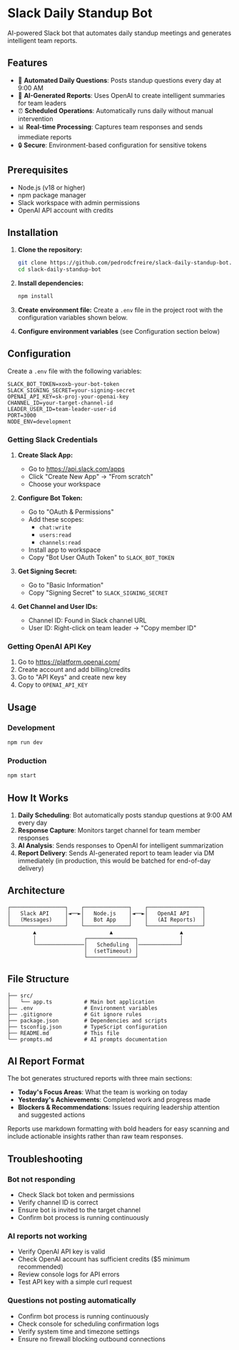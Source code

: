 # Slack Daily Standup Bot

AI-powered Slack bot that automates daily standup meetings and generates intelligent team reports.

## Features

- 🤖 **Automated Daily Questions**: Posts standup questions every day at 9:00 AM
- 🧠 **AI-Generated Reports**: Uses OpenAI to create intelligent summaries for team leaders
- ⏰ **Scheduled Operations**: Automatically runs daily without manual intervention
- 📊 **Real-time Processing**: Captures team responses and sends immediate reports
- 🔒 **Secure**: Environment-based configuration for sensitive tokens

## Prerequisites

- Node.js (v18 or higher)
- npm package manager
- Slack workspace with admin permissions
- OpenAI API account with credits

## Installation

1. **Clone the repository:**
   ```bash
   git clone https://github.com/pedrodcfreire/slack-daily-standup-bot.git
   cd slack-daily-standup-bot
   ```

2. **Install dependencies:**
   ```bash
   npm install
   ```

3. **Create environment file:**
   Create a `.env` file in the project root with the configuration variables shown below.

4. **Configure environment variables** (see Configuration section below)

## Configuration

Create a `.env` file with the following variables:

```env
SLACK_BOT_TOKEN=xoxb-your-bot-token
SLACK_SIGNING_SECRET=your-signing-secret
OPENAI_API_KEY=sk-proj-your-openai-key
CHANNEL_ID=your-target-channel-id
LEADER_USER_ID=team-leader-user-id
PORT=3000
NODE_ENV=development
```

### Getting Slack Credentials

1. **Create Slack App:**
   - Go to https://api.slack.com/apps
   - Click "Create New App" → "From scratch"
   - Choose your workspace

2. **Configure Bot Token:**
   - Go to "OAuth & Permissions"
   - Add these scopes:
     - `chat:write`
     - `users:read`
     - `channels:read`
   - Install app to workspace
   - Copy "Bot User OAuth Token" to `SLACK_BOT_TOKEN`

3. **Get Signing Secret:**
   - Go to "Basic Information"
   - Copy "Signing Secret" to `SLACK_SIGNING_SECRET`

4. **Get Channel and User IDs:**
   - Channel ID: Found in Slack channel URL
   - User ID: Right-click on team leader → "Copy member ID"

### Getting OpenAI API Key

1. Go to https://platform.openai.com/
2. Create account and add billing/credits
3. Go to "API Keys" and create new key
4. Copy to `OPENAI_API_KEY`

## Usage

### Development
```bash
npm run dev
```

### Production
```bash
npm start
```

## How It Works

1. **Daily Scheduling**: Bot automatically posts standup questions at 9:00 AM every day
2. **Response Capture**: Monitors target channel for team member responses
3. **AI Analysis**: Sends responses to OpenAI for intelligent summarization
4. **Report Delivery**: Sends AI-generated report to team leader via DM immediately (in production, this would be batched for end-of-day delivery)

## Architecture

```
┌─────────────────┐    ┌──────────────┐    ┌─────────────────┐
│   Slack API     │◄──►│   Node.js    │◄──►│   OpenAI API    │
│   (Messages)    │    │   Bot App    │    │   (AI Reports)  │
└─────────────────┘    └──────────────┘    └─────────────────┘
        ▲                       ▲                     ▲
        │               ┌───────────────┐             │
        └───────────────│   Scheduling  │─────────────┘
                        │  (setTimeout) │
                        └───────────────┘
```

## File Structure

```
├── src/
│   └── app.ts          # Main bot application
├── .env                # Environment variables
├── .gitignore          # Git ignore rules
├── package.json        # Dependencies and scripts
├── tsconfig.json       # TypeScript configuration
├── README.md           # This file
└── prompts.md          # AI prompts documentation
```

## AI Report Format

The bot generates structured reports with three main sections:

- **Today's Focus Areas**: What the team is working on today
- **Yesterday's Achievements**: Completed work and progress made
- **Blockers & Recommendations**: Issues requiring leadership attention and suggested actions

Reports use markdown formatting with bold headers for easy scanning and include actionable insights rather than raw team responses.

## Troubleshooting

### Bot not responding
- Check Slack bot token and permissions
- Verify channel ID is correct
- Ensure bot is invited to the target channel
- Confirm bot process is running continuously

### AI reports not working
- Verify OpenAI API key is valid
- Check OpenAI account has sufficient credits ($5 minimum recommended)
- Review console logs for API errors
- Test API key with a simple curl request

### Questions not posting automatically
- Confirm bot process is running continuously
- Check console for scheduling confirmation logs
- Verify system time and timezone settings
- Ensure no firewall blocking outbound connections


